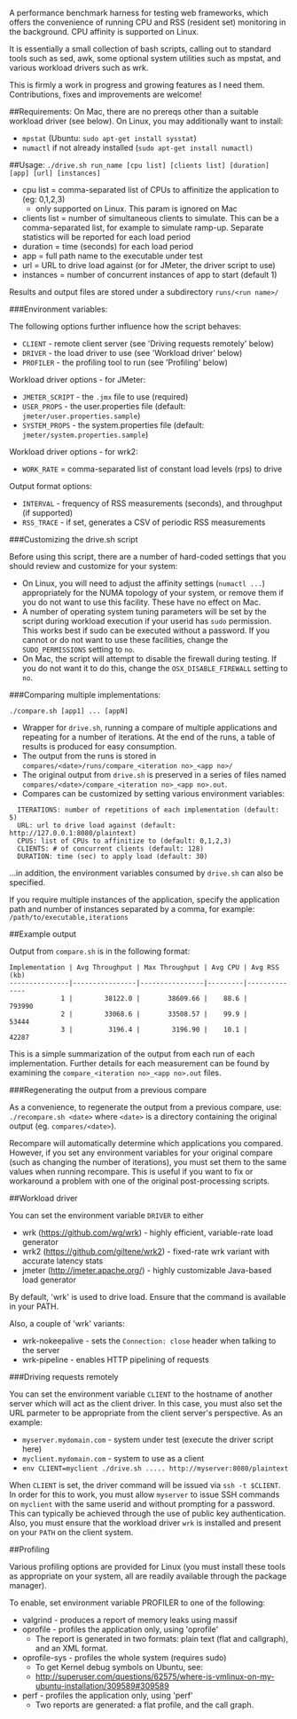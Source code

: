 A performance benchmark harness for testing web frameworks, which offers the convenience of running CPU and RSS (resident set) monitoring in the background. CPU affinity is supported on Linux.

It is essentially a small collection of bash scripts, calling out to standard tools such as sed, awk, some optional system utilities such as mpstat, and various workload drivers such as wrk.

This is firmly a work in progress and growing features as I need them. Contributions, fixes and improvements are welcome!

##Requirements:
On Mac, there are no prereqs other than a suitable workload driver (see below).
On Linux, you may additionally want to install:
- `mpstat` (Ubuntu: `sudo apt-get install sysstat`)
- `numactl` if not already installed (`sudo apt-get install numactl)`

##Usage:
`./drive.sh run_name [cpu list] [clients list] [duration] [app] [url] [instances]`
- cpu list = comma-separated list of CPUs to affinitize the application to (eg: 0,1,2,3)
  - only supported on Linux. This param is ignored on Mac
- clients list = number of simultaneous clients to simulate. This can be a comma-separated list, for example to simulate ramp-up. Separate statistics will be reported for each load period
- duration = time (seconds) for each load period
- app = full path name to the executable under test
- url = URL to drive load against (or for JMeter, the driver script to use)
- instances = number of concurrent instances of app to start (default 1)

Results and output files are stored under a subdirectory `runs/<run name>/`

###Environment variables:

The following options further influence how the script behaves:

- `CLIENT` - remote client server (see 'Driving requests remotely' below)
- `DRIVER` - the load driver to use (see 'Workload driver' below)
- `PROFILER` - the profiling tool to run (see 'Profiling' below)

Workload driver options - for JMeter:
- `JMETER_SCRIPT` - the `.jmx` file to use (required)
- `USER_PROPS` - the user.properties file (default: `jmeter/user.properties.sample`)
- `SYSTEM_PROPS` - the system.properties file (default: `jmeter/system.properties.sample`)

Workload driver options - for wrk2:
- `WORK_RATE` = comma-separated list of constant load levels (rps) to drive

Output format options:
- `INTERVAL` - frequency of RSS measurements (seconds), and throughput (if supported)
- `RSS_TRACE` - if set, generates a CSV of periodic RSS measurements

###Customizing the drive.sh script

Before using this script, there are a number of hard-coded settings that you should review and customize for your system:
- On Linux, you will need to adjust the affinity settings (`numactl ...`) appropriately for the NUMA topology of your system, or remove them if you do not want to use this facility.  These have no effect on Mac.
- A number of operating system tuning parameters will be set by the script during workload execution if your userid has `sudo` permission. This works best if sudo can be executed without a password. If you cannot or do not want to use these facilities, change the `SUDO_PERMISSIONS` setting to `no`.
- On Mac, the script will attempt to disable the firewall during testing.  If you do not want it to do this, change the `OSX_DISABLE_FIREWALL` setting to `no`.

###Comparing multiple implementations:

`./compare.sh [app1] ... [appN]`
- Wrapper for `drive.sh`, running a compare of multiple applications and repeating for a number of iterations. At the end of the runs, a table of results is produced for easy consumption.
- The output from the runs is stored in `compares/<date>/runs/compare_<iteration no>_<app no>/`
- The original output from `drive.sh` is preserved in a series of files named `compares/<date>/compare_<iteration no>_<app no>.out`.
- Compares can be customized by setting various environment variables:
```
  ITERATIONS: number of repetitions of each implementation (default: 5)
  URL: url to drive load against (default: http://127.0.0.1:8080/plaintext)
  CPUS: list of CPUs to affinitize to (default: 0,1,2,3)
  CLIENTS: # of concurrent clients (default: 128)
  DURATION: time (sec) to apply load (default: 30)
```
...in addition, the environment variables consumed by `drive.sh` can also be specified.

If you require multiple instances of the application, specify the application path and number of instances separated by a comma, for example: `/path/to/executable,iterations`

##Example output

Output from `compare.sh` is in the following format:
```
Implementation | Avg Throughput | Max Throughput | Avg CPU | Avg RSS (kb)
---------------|----------------|----------------|---------|--------------
             1 |        38122.0 |       38609.66 |    88.6 |       793990
             2 |        33068.6 |       33508.57 |    99.9 |        53444
             3 |         3196.4 |        3196.90 |    10.1 |        42287
 ```
This is a simple summarization of the output from each run of each implementation. Further details for each measurement can be found by examining the `compare_<iteration no>_<app no>.out` files.

###Regenerating the output from a previous compare

As a convenience, to regenerate the output from a previous compare, use:
`./recompare.sh <date>` where `<date>` is a directory containing the original output (eg. `compares/<date>`).

Recompare will automatically determine which applications you compared. However, if you set any environment variables for your original compare (such as changing the number of iterations), you must set them to the same values when running recompare.  This is useful if you want to fix or workaround a problem with one of the original post-processing scripts.

##Workload driver

You can set the environment variable `DRIVER` to either
- wrk (https://github.com/wg/wrk) - highly efficient, variable-rate load generator
- wrk2 (https://github.com/giltene/wrk2) - fixed-rate wrk variant with accurate latency stats
- jmeter (http://jmeter.apache.org/) - highly customizable Java-based load generator

By default, 'wrk' is used to drive load.  Ensure that the command is available in your PATH.

Also, a couple of 'wrk' variants:
- wrk-nokeepalive - sets the `Connection: close` header when talking to the server
- wrk-pipeline - enables HTTP pipelining of requests

###Driving requests remotely

You can set the environment variable `CLIENT` to the hostname of another server which will act as the client driver. In this case, you must also set the URL parmeter to be appropriate from the client server's perspective. As an example:
- `myserver.mydomain.com` - system under test (execute the driver script here)
- `myclient.mydomain.com` - system to use as a client
- `env CLIENT=myclient ./drive.sh ..... http://myserver:8080/plaintext`

When `CLIENT` is set, the driver command will be issued via `ssh -t $CLIENT`. In order for this to work, you must allow `myserver` to issue SSH commands on `myclient` with the same userid and without prompting for a password. This can typically be achieved through the use of public key authentication.
Also, you must ensure that the workload driver `wrk` is installed and present on your `PATH` on the client system.

##Profiling

Various profiling options are provided for Linux (you must install these tools as appropriate on your system, all are readily available through the package manager).

To enable, set environment variable PROFILER to one of the following:
- valgrind - produces a report of memory leaks using massif
- oprofile - profiles the application only, using 'oprofile'
  - The report is generated in two formats: plain text (flat and callgraph), and an XML format.
- oprofile-sys - profiles the whole system (requires sudo)
  - To get Kernel debug symbols on Ubuntu, see:
  - http://superuser.com/questions/62575/where-is-vmlinux-on-my-ubuntu-installation/309589#309589
- perf - profiles the application only, using 'perf'
  - Two reports are generated: a flat profile, and the call graph.
